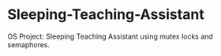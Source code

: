 # Sleeping-Teaching-Assistant
OS Project: Sleeping Teaching Assistant using mutex locks and semaphores.
